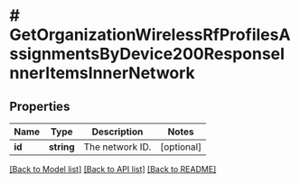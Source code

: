 # # GetOrganizationWirelessRfProfilesAssignmentsByDevice200ResponseInnerItemsInnerNetwork

## Properties

Name | Type | Description | Notes
------------ | ------------- | ------------- | -------------
**id** | **string** | The network ID. | [optional]

[[Back to Model list]](../../README.md#models) [[Back to API list]](../../README.md#endpoints) [[Back to README]](../../README.md)
